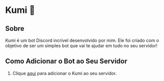 # Kumi 🚀

## Sobre

Kumi é um bot Discord incrível desenvolvido por mim. Ele foi criado com o objetivo de ser um simples bot que vai te ajudar em tudo no seu servidor!

## Como Adicionar o Bot ao Seu Servidor

1. Clique [aqui](https://discord.com/api/oauth2/authorize?client_id=931202730377224193&permissions=8&scope=applications.commands+bot) para adicionar o Kumi ao seu servidor.